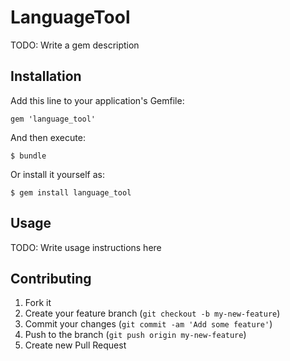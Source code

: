 # LanguageTool

TODO: Write a gem description

## Installation

Add this line to your application's Gemfile:

    gem 'language_tool'

And then execute:

    $ bundle

Or install it yourself as:

    $ gem install language_tool

## Usage

TODO: Write usage instructions here

## Contributing

1. Fork it
2. Create your feature branch (`git checkout -b my-new-feature`)
3. Commit your changes (`git commit -am 'Add some feature'`)
4. Push to the branch (`git push origin my-new-feature`)
5. Create new Pull Request

